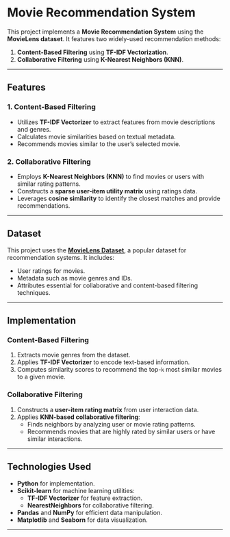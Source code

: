 # Movie Recommendation System

This project implements a **Movie Recommendation System** using the **MovieLens dataset**. It features two widely-used recommendation methods:

1. **Content-Based Filtering** using **TF-IDF Vectorization**.
2. **Collaborative Filtering** using **K-Nearest Neighbors (KNN)**.

---

## Features

### 1. Content-Based Filtering
- Utilizes **TF-IDF Vectorizer** to extract features from movie descriptions and genres.
- Calculates movie similarities based on textual metadata.
- Recommends movies similar to the user’s selected movie.

### 2. Collaborative Filtering
- Employs **K-Nearest Neighbors (KNN)** to find movies or users with similar rating patterns.
- Constructs a **sparse user-item utility matrix** using ratings data.
- Leverages **cosine similarity** to identify the closest matches and provide recommendations.

---

## Dataset
This project uses the [**MovieLens Dataset**](https://grouplens.org/datasets/movielens/), a popular dataset for recommendation systems. It includes:
- User ratings for movies.
- Metadata such as movie genres and IDs.
- Attributes essential for collaborative and content-based filtering techniques.

---

## Implementation

### Content-Based Filtering
1. Extracts movie genres from the dataset.
2. Applies **TF-IDF Vectorizer** to encode text-based information.
3. Computes similarity scores to recommend the top-`k` most similar movies to a given movie.

### Collaborative Filtering
1. Constructs a **user-item rating matrix** from user interaction data.
2. Applies **KNN-based collaborative filtering**:
   - Finds neighbors by analyzing user or movie rating patterns.
   - Recommends movies that are highly rated by similar users or have similar interactions.

---

## Technologies Used
- **Python** for implementation.
- **Scikit-learn** for machine learning utilities:
  - **TF-IDF Vectorizer** for feature extraction.
  - **NearestNeighbors** for collaborative filtering.
- **Pandas** and **NumPy** for efficient data manipulation.
- **Matplotlib** and **Seaborn** for data visualization.

---

